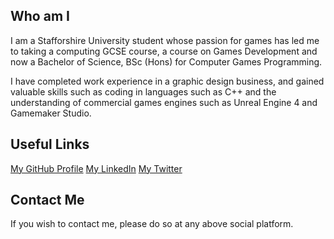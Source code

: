 ## Who am I

I am a Stafforshire University student whose passion for games has led me to taking a computing GCSE course, a course on Games Development and now a Bachelor of Science, BSc (Hons) for Computer Games Programming. 

I have completed work experience in a graphic design business, and gained valuable skills such as coding in languages such as C++ and the understanding of commercial games engines such as Unreal Engine 4 and Gamemaker Studio.

## Useful Links
[My GitHub Profile](https://github.com/adammparsons)
[My LinkedIn](https://www.linkedin.com/in/adam-m-parsons/)
[My Twitter](https://twitter.com/adammparsons)

## Contact Me

If you wish to contact me, please do so at any above social platform.
